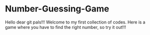 # Number-Guessing-Game
Hello dear git pals!!! Welcome to my first collection of codes. Here is a game where you have to find the right number, so try it out!!!

